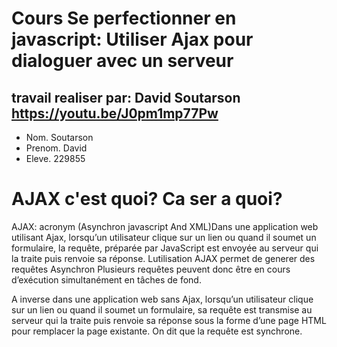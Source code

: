 Cours Se perfectionner en javascript: Utiliser Ajax pour dialoguer avec un serveur
==================================================================================
travail realiser par: David Soutarson https://youtu.be/J0pm1mp77Pw
---------------------
* Nom. Soutarson
* Prenom. David
* Eleve.  229855

AJAX c'est quoi? Ca ser a quoi?
=================================
AJAX: acronym (Asynchron javascript And XML)Dans une application web utilisant Ajax, lorsqu’un utilisateur
clique sur un lien ou quand il soumet un formulaire, la requête, préparée par JavaScript est envoyée au serveur qui la traite
puis renvoie sa réponse.
Lutilisation AJAX permet de generer des  requêtes Asynchron Plusieurs requêtes peuvent donc être en
cours d’exécution simultanément en tâches de fond.

A inverse dans une application web sans Ajax, lorsqu’un utilisateur clique sur un lien ou quand
il soumet un formulaire, sa requête est transmise au serveur qui la traite puis renvoie sa réponse
sous la forme d’une page HTML pour remplacer la page existante. On dit que la requête est
synchrone.
